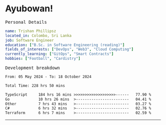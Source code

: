 # Ayubowan!

<samp>Personal Details</samp>

```yaml
name: Trishan Phillipsz
located_in: Colombo, Sri Lanka
job: Software Engineer
education: ["B.Sc. in Software Engineering (reading)"]
fields_of_interests: ["DevOps", "Web3", "Cloud Computing"]
currently_learning: ["GitOps", "Smart Contracts"]
hobbies: ["Football", "Cardistry"]
```

<samp>Development breakdown</samp>

<!--START_SECTION:waka-->

```txt
From: 05 May 2024 - To: 18 October 2024

Total Time: 228 hrs 50 mins

TypeScript     184 hrs 16 mins >>>>>>>>>>>>>>>>>>>------   77.90 %
Go             10 hrs 26 mins  >------------------------   04.41 %
Other          7 hrs 43 mins   >------------------------   03.27 %
C#             6 hrs 32 mins   >------------------------   02.76 %
Terraform      6 hrs 7 mins    >------------------------   02.59 %
```

<!--END_SECTION:waka-->

---
